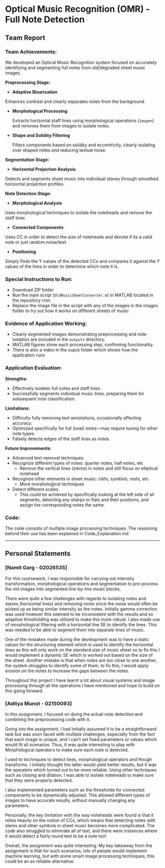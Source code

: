 # Optical Music Recognition (OMR) - Full Note Detection

## Team Report

### Team Achievements:

We developed an Optical Music Recognition system focused on accurately identifying and segmenting full notes from old/degraded sheet music images.

**Preprocessing Stage:**
- **Adaptive Binarization**

Enhances contrast and clearly separates notes from the background.

- **Morphological Processing**
    
    Extracts horizontal staff lines using morphological operations (`imopen`) and removes them from images to isolate notes.
    
- **Shape and Solidity Filtering**
    
    Filters components based on solidity and eccentricity, clearly isolating oval-shaped notes and reducing textual noise.
    

**Segmentation Stage:**
- **Horizontal Projection Analysis** 

Detects and segments sheet music into individual staves through smoothed horizontal projection profiles.

**Note Detection Stage:**
- **Morphological Analysis** 

Uses morphological techniques to isolate the noteheads and remove the staff lines

- **Connected Components** 

Uses CC in order to detect the size of noteheads and denote if its a valid note or just random noise/text

- **Positioning** 

Simply finds the Y values of the detected CCs and compares it against the Y values of the lines in order to determine which note it is.

 

### Special Instructions to Run:

- Download ZIP folder
- Run the main script (`OldMusicSheetConverter.m`) in MATLAB located in the repository root.
- Replace the image file in the script with any of the images in the images folder to try out how it works on different sheets of music

### Evidence of Application Working:

- Clearly segmented images demonstrating preprocessing and note isolation are included in the `outputs` directory.
- MATLAB figures show each processing step, confirming functionality.
- There is  also a video in the ouput folder which shows how the application runs

### Application Evaluation:

**Strengths:**
- Effectively isolates full notes and staff lines.
- Successfully segments individual music lines, preparing them for subsequent note classification.

**Limitations:**
- Difficulty fully removing text annotations, occasionally affecting accuracy.
- Optimized specifically for full (oval) notes—may require tuning for other note types.
- Falsely detects edges of the staff lines as notes.

**Future Improvements:**

- Advanced text-removal techniques
- Recognize different types of notes: quarter notes, half notes, etc
    - Remove the vertical lines (stems) in notes and still focus on elliptical notehead
- Recognize other elements in sheet music: clefs, symbols, rests, etc
    - More morphological techniques
- Detect different scales
    - This could be achieved by specifically looking at the left side of all segments, detecting any sharps or flats and their positions, and assign the corresponding notes the same.
 
### Code:
The code consists of multiple image processing techniques. The reasoning behind their use has been explained in Code_Explanation.md



---

## Personal Statements

### [Namit Garg - 02026535]

For this coursework, I was responsible for carrying out intensity transformation, morphological operations and segmentation to pre-process the old images into segmented line-by-line music blocks. 

There were quite a few challenges with regards to isolating notes and staves (horizontal lines) and removing noise since the noise would often be picked up as being similar intensity as the notes. Initially gamma correction was used however this seemed to be inconsistent with the results and so adaptive thresholding was utilized to make this more robust. I also made use of morphological filtering with a horizontal line SE to identify the lines. This was needed to be able to segment them into separate lines of music.

One of the mistakes made during the development was to have a static values for the structuring element which is used to identify the horizontal lines as this will only work on the standard size of music sheet so to fix this I would implement a dynamic SE which is worked out based on the size of the sheet. Another mistake is that when notes are too close to one another, the system struggles to identify some of them, to fix this, I would apply erosion on the notes to increase the gaps between the notes.

Throughout this project I have learnt a lot about visual systems and image processing through all the operations I have mentioned and hope to build on this going forward.

### [Aditya Munot - 02150093]

In this assignment, I focused on doing the actual note detection and combining the preprocessing code with it. 

Going into the assignment, I had initially assumed it to be a straightforward task but was soon faced with multiple challenges, especially from the fact that each image is unique, and I can’t set fixed parameters or values which would fit all scenarios. Thus, it was quite interesting to play with Morphological operators to make sure each note is detected.

I used to techniques to detect lines, morphological operators and Hough transforms. I initially thought the latter would yield better results, but it was the operators which turned out to be more reliable. Using other techniques such as closing and dilation, I was able to isolate noteheads to make sure that they were properly detected.

I also implemented parameters such as the thresholds for connected components to be dynamically adjusted. This allowed different types of images to have accurate results, without manually changing any parameters. 

Personally, the key limitation with the way noteheads were found is that it relies heavily on the notion of CCs, which means that detecting notes with stems and other symbols in sheet music becomes more complicated. The code also struggled to eliminate all of text, and there were instances where it would detect a fairly round text to be a note too!

Overall, the assignment was quite interesting. My key takeaway from the assignment is that for such scenarios, lots of people would implement machine learning, but with some smart image processing techniques, this could be an as reliable alternative.

